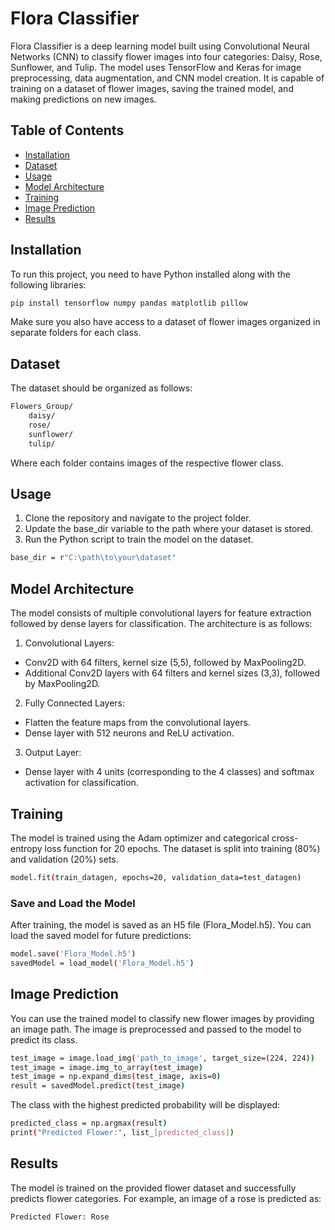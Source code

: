 # Flora Classifier

Flora Classifier is a deep learning model built using Convolutional Neural Networks (CNN) to classify flower images into four categories: Daisy, Rose, Sunflower, and Tulip. The model uses TensorFlow and Keras for image preprocessing, data augmentation, and CNN model creation. It is capable of training on a dataset of flower images, saving the trained model, and making predictions on new images.

## Table of Contents
- [Installation](#installation)
- [Dataset](#dataset)
- [Usage](#usage)
- [Model Architecture](#model-architecture)
- [Training](#training)
- [Image Prediction](#image-prediction)
- [Results](#results)

## Installation

To run this project, you need to have Python installed along with the following libraries:

```bash
pip install tensorflow numpy pandas matplotlib pillow
```
Make sure you also have access to a dataset of flower images organized in separate folders for each class.

## Dataset
The dataset should be organized as follows:
```bash
Flowers_Group/
    daisy/
    rose/
    sunflower/
    tulip/
```
Where each folder contains images of the respective flower class.

## Usage
1. Clone the repository and navigate to the project folder.
2. Update the base_dir variable to the path where your dataset is stored.
3. Run the Python script to train the model on the dataset.
```bash
base_dir = r"C:\path\to\your\dataset"
```
## Model Architecture
The model consists of multiple convolutional layers for feature extraction followed by dense layers for classification. The architecture is as follows:
1. Convolutional Layers:
  - Conv2D with 64 filters, kernel size (5,5), followed by MaxPooling2D.
  - Additional Conv2D layers with 64 filters and kernel sizes (3,3), followed by MaxPooling2D.

2. Fully Connected Layers:
  - Flatten the feature maps from the convolutional layers.
  - Dense layer with 512 neurons and ReLU activation.

3. Output Layer:
  - Dense layer with 4 units (corresponding to the 4 classes) and softmax activation for classification.
## Training
The model is trained using the Adam optimizer and categorical cross-entropy loss function for 20 epochs. The dataset is split into training (80%) and validation (20%) sets.
```bash
model.fit(train_datagen, epochs=20, validation_data=test_datagen)
```
### Save and Load the Model
After training, the model is saved as an H5 file (Flora_Model.h5). You can load the saved model for future predictions:
```bash
model.save('Flora_Model.h5')
savedModel = load_model('Flora_Model.h5')
```
## Image Prediction
You can use the trained model to classify new flower images by providing an image path. The image is preprocessed and passed to the model to predict its class.
```bash
test_image = image.load_img('path_to_image', target_size=(224, 224))
test_image = image.img_to_array(test_image)
test_image = np.expand_dims(test_image, axis=0)
result = savedModel.predict(test_image)
```
The class with the highest predicted probability will be displayed:
```bash
predicted_class = np.argmax(result)
print("Predicted Flower:", list_[predicted_class])
```
## Results
The model is trained on the provided flower dataset and successfully predicts flower categories. For example, an image of a rose is predicted as:
```bash
Predicted Flower: Rose
```











